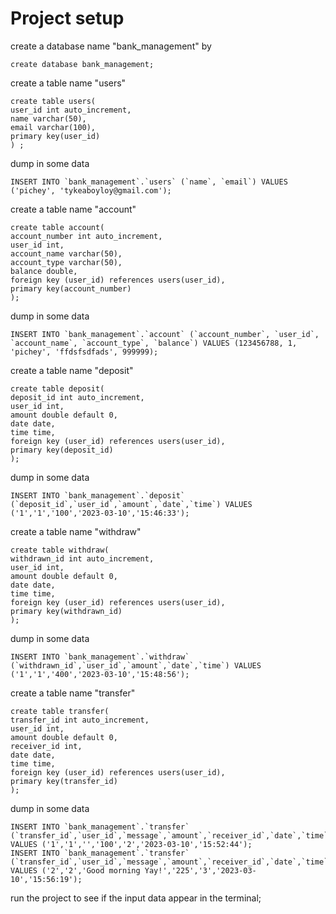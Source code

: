 # Project setup

create a database name "bank_management" by

```mysql
create database bank_management;
```

create a table name "users"

```mysql
create table users(
user_id int auto_increment,
name varchar(50),
email varchar(100),
primary key(user_id)
) ;
```

dump in some data

```mysql
INSERT INTO `bank_management`.`users` (`name`, `email`) VALUES ('pichey', 'tykeaboyloy@gmail.com');
```

create a table name "account"

```mysql
create table account(
account_number int auto_increment,
user_id int,
account_name varchar(50),
account_type varchar(50),
balance double,
foreign key (user_id) references users(user_id),
primary key(account_number)
);
```

dump in some data

```mysql
INSERT INTO `bank_management`.`account` (`account_number`, `user_id`, `account_name`, `account_type`, `balance`) VALUES (123456788, 1, 'pichey', 'ffdsfsdfads', 999999);
```

create a table name "deposit"

```mysql
create table deposit(
deposit_id int auto_increment,
user_id int,
amount double default 0,
date date,
time time,
foreign key (user_id) references users(user_id),
primary key(deposit_id)
);
```

dump in some data

```mysql
INSERT INTO `bank_management`.`deposit` (`deposit_id`,`user_id`,`amount`,`date`,`time`) VALUES ('1','1','100','2023-03-10','15:46:33');
```

create a table name "withdraw"

```mysql
create table withdraw(
withdrawn_id int auto_increment,
user_id int,
amount double default 0,
date date,
time time,
foreign key (user_id) references users(user_id),
primary key(withdrawn_id)
);
```

dump in some data

```mysql
INSERT INTO `bank_management`.`withdraw` (`withdrawn_id`,`user_id`,`amount`,`date`,`time`) VALUES ('1','1','400','2023-03-10','15:48:56');
```

create a table name "transfer"

```mysql
create table transfer(
transfer_id int auto_increment,
user_id int,
amount double default 0,
receiver_id int,
date date,
time time,
foreign key (user_id) references users(user_id),
primary key(transfer_id)
);
```

dump in some data

```mysql
INSERT INTO `bank_management`.`transfer` (`transfer_id`,`user_id`,`message`,`amount`,`receiver_id`,`date`,`time`) VALUES ('1','1','','100','2','2023-03-10','15:52:44');
INSERT INTO `bank_management`.`transfer` (`transfer_id`,`user_id`,`message`,`amount`,`receiver_id`,`date`,`time`) VALUES ('2','2','Good morning Yay!','225','3','2023-03-10','15:56:19');
```

run the project to see if the input data appear in the terminal;
